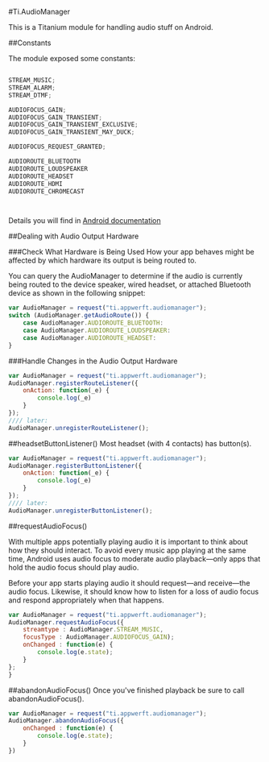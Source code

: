 #Ti.AudioManager

This is a Titanium module for handling audio stuff on Android.


##Constants

The module exposed some constants:

```javascript

STREAM_MUSIC;
STREAM_ALARM;
STREAM_DTMF;

AUDIOFOCUS_GAIN;
AUDIOFOCUS_GAIN_TRANSIENT;
AUDIOFOCUS_GAIN_TRANSIENT_EXCLUSIVE;
AUDIOFOCUS_GAIN_TRANSIENT_MAY_DUCK;

AUDIOFOCUS_REQUEST_GRANTED;

AUDIOROUTE_BLUETOOTH
AUDIOROUTE_LOUDSPEAKER
AUDIOROUTE_HEADSET
AUDIOROUTE_HDMI
AUDIOROUTE_CHROMECAST




```

Details you will find in [Android documentation](https://developer.android.com/reference/android/media/AudioManager.html)


##Dealing with Audio Output Hardware

###Check What Hardware is Being Used
How your app behaves might be affected by which hardware its output is being routed to.

You can query the AudioManager to determine if the audio is currently being routed to the device speaker, wired headset, or attached Bluetooth device as shown in the following snippet:

```javascript
var AudioManager = request("ti.appwerft.audiomanager");
switch (AudioManager.getAudioRoute()) {
    case AudioManager.AUDIOROUTE_BLUETOOTH:
    case AudioManager.AUDIOROUTE_LOUDSPEAKER:
    case AudioManager.AUDIOROUTE_HEADSET:
}
```

###Handle Changes in the Audio Output Hardware

```javascript
var AudioManager = request("ti.appwerft.audiomanager");
AudioManager.registerRouteListener({
    onAction: function(_e) {
        console.log(_e)
    }
});
//// later:
AudioManager.unregisterRouteListener();
```


##headsetButtonListener()
Most headset (with 4 contacts) has button(s). 

```javascript
var AudioManager = request("ti.appwerft.audiomanager");
AudioManager.registerButtonListener({
    onAction: function(_e) {
        console.log(_e)
    }
});
//// later:
AudioManager.unregisterButtonListener();

```



##requestAudioFocus()

With multiple apps potentially playing audio it is important to think about how they should interact. To avoid every music app playing at the same time, Android uses audio focus to moderate audio playback—only apps that hold the audio focus should play audio.

Before your app starts playing audio it should request—and receive—the audio focus. Likewise, it should know how to listen for a loss of audio focus and respond appropriately when that happens.

```javascript
var AudioManager = request("ti.appwerft.audiomanager");
AudioManager.requestAudioFocus({
    streamtype : AudioManager.STREAM_MUSIC,
    focusType : AudioManager.AUDIOFOCUS_GAIN);
    onChanged : function(e) {
        console.log(e.state);
    }
};
}
```
##abandonAudioFocus()
Once you've finished playback be sure to call abandonAudioFocus().

```javascript
var AudioManager = request("ti.appwerft.audiomanager");
AudioManager.abandonAudioFocus({
    onChanged : function(e) {
        console.log(e.state);
    }
})
```